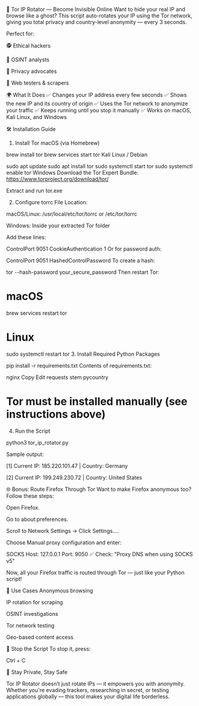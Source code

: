 🧅 Tor IP Rotator — Become Invisible Online
Want to hide your real IP and browse like a ghost?
This script auto-rotates your IP using the Tor network, giving you total privacy and country-level anonymity — every 3 seconds.

Perfect for:

🕵️ Ethical hackers

🧠 OSINT analysts

🧼 Privacy advocates

🧪 Web testers & scrapers

🌍 What It Does
✅ Changes your IP address every few seconds
✅ Shows the new IP and its country of origin
✅ Uses the Tor network to anonymize your traffic
✅ Keeps running until you stop it manually
✅ Works on macOS, Kali Linux, and Windows

🛠 Installation Guide
1. Install Tor
macOS (via Homebrew)

brew install tor
brew services start tor
Kali Linux / Debian

sudo apt update
sudo apt install tor
sudo systemctl start tor
sudo systemctl enable tor
Windows
Download the Tor Expert Bundle:
https://www.torproject.org/download/tor/

Extract and run tor.exe

2. Configure torrc File
Location:

macOS/Linux: /usr/local/etc/tor/torrc or /etc/tor/torrc

Windows: Inside your extracted Tor folder

Add these lines:

ControlPort 9051
CookieAuthentication 1
Or for password auth:

ControlPort 9051
HashedControlPassword <your-password-hash>
To create a hash:

tor --hash-password your_secure_password
Then restart Tor:

# macOS
brew services restart tor

# Linux
sudo systemctl restart tor
3. Install Required Python Packages

pip install -r requirements.txt
Contents of requirements.txt:

nginx
Copy
Edit
requests
stem
pycountry

# Tor must be installed manually (see instructions above)

4. Run the Script
   
python3 tor_ip_rotator.py

Sample output:

[1] Current IP: 185.220.101.47 | Country: Germany

[2] Current IP: 199.249.230.72 | Country: United States

🌐 Bonus: Route Firefox Through Tor
Want to make Firefox anonymous too? Follow these steps:

Open Firefox.

Go to about:preferences.

Scroll to Network Settings → Click Settings....

Choose Manual proxy configuration and enter:


SOCKS Host: 127.0.0.1
Port: 9050
✅ Check: "Proxy DNS when using SOCKS v5"

Now, all your Firefox traffic is routed through Tor — just like your Python script!

🧪 Use Cases
Anonymous browsing

IP rotation for scraping

OSINT investigations

Tor network testing

Geo-based content access

🛑 Stop the Script
To stop it, press:

Ctrl + C

🔐 Stay Private, Stay Safe

Tor IP Rotator doesn’t just rotate IPs — it empowers you with anonymity. Whether you're evading trackers, researching in secret, or testing applications globally — this tool makes your digital life borderless.

